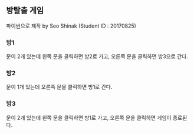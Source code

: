 ## 방탈출 게임

파이썬으로 제작 by Seo Shinak (Student ID : 20170825)

### 방1

문이 2개 있는데 왼쪽 문을 클릭하면 방2로 가고, 오른쪽 문을 클릭하면 방3으로 간다.

### 방2

문이 1개 있는데 오른쪽 문을 클릭하면 방1로 간다.

### 방3

문이 2개 있는데 왼쪽 문을 클릭하면 방1로 가고, 오른쪽 문을 클릭하면 게임이 종료된다.
